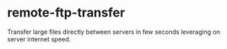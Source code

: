 # remote-ftp-transfer
Transfer large files directly between servers in few seconds leveraging on server internet speed.
